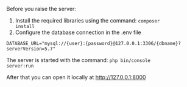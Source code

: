 Before you raise the server:
1. Install the required libraries using the command: <code>composer install</code>
2. Configure the database connection in the .env file

<code>DATABASE_URL="mysql://{user}:{password}@127.0.0.1:3306/{dbname}?serverVersion=5.7"</code>

The server is started with the command: <code>php bin/console server:run</code>

After that you can open it locally at <link>http://127.0.0.1:8000</link>
